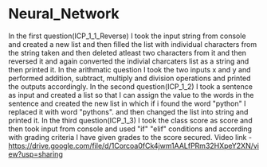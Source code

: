 # Neural_Network
In the first question(ICP_1_1_Reverse) I took the input string from console and created a new list and then filled the list with individual characters from the string taken and then deleted atleast two characters from it and then reversed it and again converted the indivial charcaters list as a string and then printed it. In the arithmatic question I took the two inputs x and y and performed addition, subtract, multiply and division operations and printed the outputs accordingly. 
In the second question(ICP_1_2) I took a sentence as input and created a list so that I can assign the value to the words in the sentence and created the new list in which if i found the word "python" I replaced it with word "pythons". and then changed the list into string and printed it. 
In the third question(ICP_1_3) I took the class score as score and then took input from console and used "if" "elif" conditions and according with grading criteria I have given grades to the score secured.
Video link - https://drive.google.com/file/d/1Corcoa0fCk4jwm1AALfPRm32HXpeY2XN/view?usp=sharing
